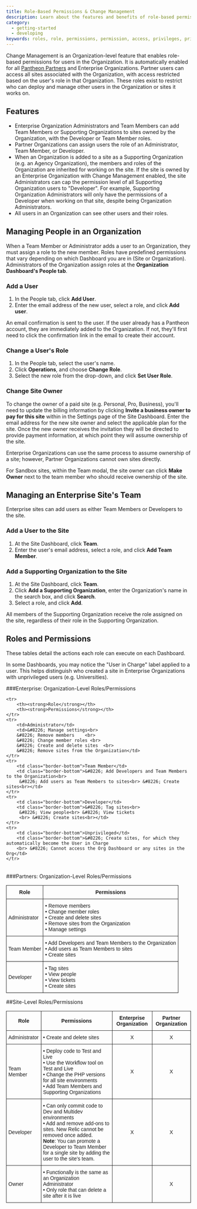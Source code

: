 ```yaml
---
title: Role-Based Permissions & Change Management
description: Learn about the features and benefits of role-based permissions for Pantheon sites.
category:
  - getting-started
  - developing
keywords: roles, role, permissions, permission, access, privileges, privilege, team members, developer role, developer, organization management, manage organization, change management, team management, manage team, manage team access  
---
```

Change Management is an Organization-level feature that enables role-based permissions for users in the Organization. It is automatically enabled for all [Pantheon Partners](/partners) and Enterprise Organizations. Partner users can access all sites associated with the Organization, with access restricted based on the user's role in that Organization. These roles exist to restrict who can deploy and manage other users in the Organization or sites it works on.

## Features
* Enterprise Organization Administrators and Team Members can add Team Members or Supporting Organizations to sites owned by the Organization, with the Developer or Team Member roles.
* Partner Organizations can assign users the role of an Administrator, Team Member, or Developer.
* When an Organization is added to a site as a Supporting Organization (e.g. an Agency Organization), the members and roles of the Organization are inherited for working on the site. If the site is owned by an Enterprise Organization with Change Management enabled, the site Administrators can cap the permission level of all Supporting Organization users to "Developer". For example, Supporting Organization Administrators will only have the permissions of a Developer when working on that site, despite being Organization Administrators.
* All users in an Organization can see other users and their roles.

## Managing People in an Organization
When a Team Member or Administrator adds a user to an Organization, they must assign a role to the new member. Roles have predefined permissions that vary depending on which Dashboard you are in (Site or Organization). Administrators of the Organization assign roles at the **Organization Dashboard's People tab**.

### Add a User

1. In the People tab, click **Add User**.
2. Enter the email address of the new user, select a role, and click **Add user**.

An email confirmation is sent to the user. If the user already has a Pantheon account, they are immediately added to the Organization. If not, they'll first need to click the confirmation link in the email to create their account.

### Change a User's Role

1. In the People tab, select the user's name.
2. Click **Operations**, and choose **Change Role**.
3. Select the new role from the drop-down, and click **Set User Role**.

### Change Site Owner

To change the owner of a paid site (e.g. Personal, Pro, Business), you'll need to update the billing information by clicking **Invite a business owner to pay for this site** within in the Settings page of the Site Dashboard. Enter the email address for the new site owner and select the applicable plan for the site. Once the new owner receives the invitation they will be directed to provide payment information, at which point they will assume ownership of the site.

Enterprise Organizations can use the same process to assume ownership of a site; however, Partner Organizations cannot own sites directly.

For Sandbox sites, within the Team modal, the site owner can click **Make Owner** next to the team member who should receive ownership of the site.

## Managing an Enterprise Site's Team

Enterprise sites can add users as either Team Members or Developers to the site.

### Add a User to the Site
1. At the Site Dashboard, click **Team**.
2. Enter the user's email address, select a role, and click **Add Team Member**.

### Add a Supporting Organization to the Site
1. At the Site Dashboard, click **Team**.
2. Click **Add a Supporting Organization**, enter the Organization's name in the search box, and click **Search**.
3. Select a role, and click **Add**.

All members of the Supporting Organization receive the role assigned on the site, regardless of their role in the Supporting Organization.

## Roles and Permissions

These tables detail the actions each role can execute on each Dashboard.

In some Dashboards, you may notice the "User in Charge" label applied to a user. This helps distinguish who created a site in Enterprise Organizations with unprivileged users (e.g. Universities).

###Enterprise: Organization-Level Roles/Permissions

<style type="text/css">
.tg  {border-collapse:collapse;border-spacing:0;}
.tg td{font-family:Arial, sans-serif;font-size:14px;padding:10px 5px;border-style:solid;border-width:1px;overflow:hidden;word-break:normal;}
.tg th{font-family:Arial, sans-serif;font-size:14px;font-weight:normal;padding:10px 5px;border-style:solid;border-width:1px;overflow:hidden;word-break:normal;}
.tg .tg-e3zv{font-weight:bold}
</style>
<table class="tg">

    <tr>
        <th><strong>Role</strong></th>
        <th><strong>Permissions</strong></th>
    </tr>
    <tr>
        <td>Administrator</td>
        <td>&#8226; Manage settings<br>
        &#8226; Remove members    <br>
        &#8226; Change member roles <br>
        &#8226; Create and delete sites  <br>
        &#8226; Remove sites from the Organization</td>
    </tr>
    <tr>
        <td class="border-bottom">Team Member</td>
        <td class="border-bottom">&#8226; Add Developers and Team Members to the Organization<br>
         &#8226; Add users as Team Members to sites<br> &#8226; Create sites<br></td>
    </tr>
    <tr>
        <td class="border-bottom">Developer</td>
        <td class="border-bottom">&#8226; Tag sites<br>
         &#8226; View people<br> &#8226; View tickets
         <br> &#8226; Create sites<br></td>
    </tr>
    <tr>
        <td class="border-bottom">Unprivileged</td>
        <td class="border-bottom">&#8226; Create sites, for which they automatically become the User in Charge
        <br> &#8226; Cannot access the Org Dashboard or any sites in the Org</td>
    </tr>
</table>


###Partners: Organization-Level Roles/Permissions

<style>
    .data-table {
        border-collapse: collapse;
    }
    .border-bottom {
        border-bottom: 1px solid #000;
    }
</style>

<table class="tg">
    <tr>
        <th><strong>Role</strong></th>
        <th><strong>Permissions</strong></th>
    </tr>
    <tr>
        <td>Administrator</td>
        <td>&#8226; Remove members<br>
        &#8226; Change member roles<br>
        &#8226; Create and delete sites<br>
        &#8226; Remove sites from the Organization<br>
        &#8226; Manage settings</td>
    </tr>
    <tr>
        <td class="border-bottom">Team Member</td>
        <td class="border-bottom">&#8226; Add Developers and Team Members to the Organization<br>
         &#8226; Add users as Team Members to sites<br> &#8226; Create sites<br></td>
    </tr>
    <tr>
        <td class="border-bottom">Developer</td>
        <td class="border-bottom">&#8226; Tag sites<br>
         &#8226; View people<br> &#8226; View tickets
         <br> &#8226; Create sites<br> </td>
    </tr>
</table>

##Site-Level Roles/Permissions

<style type="text/css">
.tg  {border-collapse:collapse;border-spacing:0;}
.tg td{font-family:Arial, sans-serif;font-size:14px;padding:10px 5px;border-style:solid;border-width:1px;overflow:hidden;word-break:normal;}
.tg th{font-family:Arial, sans-serif;font-size:14px;font-weight:normal;padding:10px 5px;border-style:solid;border-width:1px;overflow:hidden;word-break:normal;}
.tg .tg-e3zv{font-weight:bold}
</style>
<table class="tg">
    <tr>
        <th><strong>Role</strong></th>
        <th><strong>Permissions</strong></th>
        <th><strong>Enterprise Organization</strong></th>
        <th><strong>Partner Organization</strong></th>
    </tr>
    <tr>
        <td>Administrator</td>
        <td>&#8226; Create and delete sites</td>
        <td><center>X</center></td>
        <td><center>X</center></td>
    </tr>
    <tr>
        <td>Team Member</td>
        <td>&#8226; Deploy code to Test and Live<br/>&#8226; Use the Workflow tool on Test and Live<br/>&#8226; Change the PHP versions for all site environments<br/>&#8226; Add Team Members and Supporting Organizations</td>
        <td><center>X</center></td>
        <td><center>X</center></td>
    </tr>
    <tr>
        <td>Developer</td>
        <td>&#8226; Can only commit code to Dev and Multidev environments<br/>&#8226; Add and remove add-ons to sites. New Relic cannot be removed once added.<br>
        <strong>Note</strong>: You can promote a Developer to Team Member for a single site by adding the user to the site's team.</td>
        <td><center>X</center></td>
        <td><center>X</center></td>
    </tr>
    <tr>
        <td>Owner</td>
        <td>&#8226; Functionally is the same as an Organization Administrator<br>
        &#8226; Only role that can delete a site after it is live</td>
        <td></td>
        <td><center>X</center></td>
    </tr>
</table>
